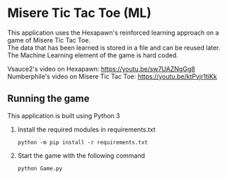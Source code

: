 # Misere Tic Tac Toe (ML)

This application uses the Hexapawn's reinforced learning approach on a game of Misere Tic Tac Toe.  
The data that has been learned is stored in a file and can be reused later.  
The Machine Learning element of the game is hard coded.

Vsauce2's video on Hexapawn: https://youtu.be/sw7UAZNgGg8  
Numberphile's video on Misere Tic Tac Toe: https://youtu.be/ktPvjr1tiKk

## Running the game

This application is built using Python 3


1. Install the required modules in requirements.txt

   ```
   python -m pip install -r requirements.txt
   ```

2. Start the game with the following command

   ```
   python Game.py
   ```
